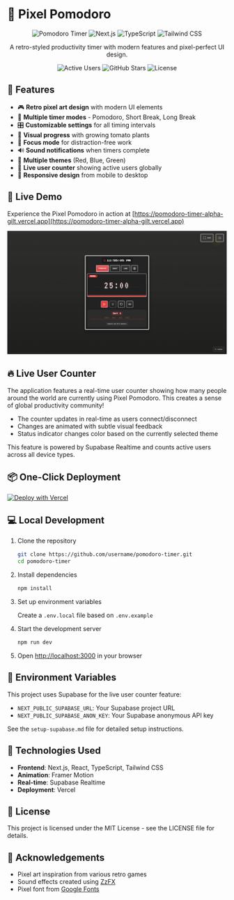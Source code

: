 # 🍅 Pixel Pomodoro

<div align="center">

![Pomodoro Timer](https://img.shields.io/badge/Pomodoro-Timer-red?style=for-the-badge&logo=tomato&logoColor=white)
![Next.js](https://img.shields.io/badge/Next.js-black?style=for-the-badge&logo=next.js&logoColor=white)
![TypeScript](https://img.shields.io/badge/TypeScript-007ACC?style=for-the-badge&logo=typescript&logoColor=white)
![Tailwind CSS](https://img.shields.io/badge/Tailwind_CSS-38B2AC?style=for-the-badge&logo=tailwind-css&logoColor=white)

A retro-styled productivity timer with modern features and pixel-perfect UI design.

<p align="center">
  <img src="https://img.shields.io/badge/dynamic/json?color=brightgreen&label=Active%20Users&query=count&url=https://pomodoro-timer-alpha-gilt.vercel.app/api/active-users&style=for-the-badge&logo=vercel&logoColor=white" alt="Active Users" />
  <img src="https://img.shields.io/github/stars/username/pomodoro-timer?style=for-the-badge&logo=github&logoColor=white" alt="GitHub Stars" />
  <img src="https://img.shields.io/badge/License-MIT-yellow.svg?style=for-the-badge" alt="License" />
</p>

</div>

## 🌟 Features

- 🎮 **Retro pixel art design** with modern UI elements
- 🔄 **Multiple timer modes** - Pomodoro, Short Break, Long Break
- 🎛️ **Customizable settings** for all timing intervals
- 🌱 **Visual progress** with growing tomato plants
- 🌙 **Focus mode** for distraction-free work
- 🔊 **Sound notifications** when timers complete
- 🎨 **Multiple themes** (Red, Blue, Green)
- 👥 **Live user counter** showing active users globally
- 📱 **Responsive design** from mobile to desktop

## 🚀 Live Demo

Experience the Pixel Pomodoro in action at [https://pomodoro-timer-alpha-gilt.vercel.app](https://pomodoro-timer-alpha-gilt.vercel.app)

<div align="center">
  <img src="public/screenshot.png" alt="Pomodoro Timer Screenshot" width="600" />
</div>

## 🔥 Live User Counter

The application features a real-time user counter showing how many people around the world are currently using Pixel Pomodoro. This creates a sense of global productivity community!

- The counter updates in real-time as users connect/disconnect
- Changes are animated with subtle visual feedback
- Status indicator changes color based on the currently selected theme

This feature is powered by Supabase Realtime and counts active users across all device types.

## 📦 One-Click Deployment

[![Deploy with Vercel](https://vercel.com/button)](https://vercel.com/new/clone?repository-url=https%3A%2F%2Fgithub.com%2Fusername%2Fpomodoro-timer)

## 💻 Local Development

1. Clone the repository

   ```bash
   git clone https://github.com/username/pomodoro-timer.git
   cd pomodoro-timer
   ```

2. Install dependencies

   ```bash
   npm install
   ```

3. Set up environment variables

   Create a `.env.local` file based on `.env.example`

4. Start the development server

   ```bash
   npm run dev
   ```

5. Open [http://localhost:3000](http://localhost:3000) in your browser

## 🔧 Environment Variables

This project uses Supabase for the live user counter feature:

- `NEXT_PUBLIC_SUPABASE_URL`: Your Supabase project URL
- `NEXT_PUBLIC_SUPABASE_ANON_KEY`: Your Supabase anonymous API key

See the `setup-supabase.md` file for detailed setup instructions.

## 🧰 Technologies Used

- **Frontend**: Next.js, React, TypeScript, Tailwind CSS
- **Animation**: Framer Motion
- **Real-time**: Supabase Realtime
- **Deployment**: Vercel

## 📄 License

This project is licensed under the MIT License - see the LICENSE file for details.

## 🙏 Acknowledgements

- Pixel art inspiration from various retro games
- Sound effects created using [ZzFX](https://github.com/KilledByAPixel/ZzFX)
- Pixel font from [Google Fonts](https://fonts.google.com/)
